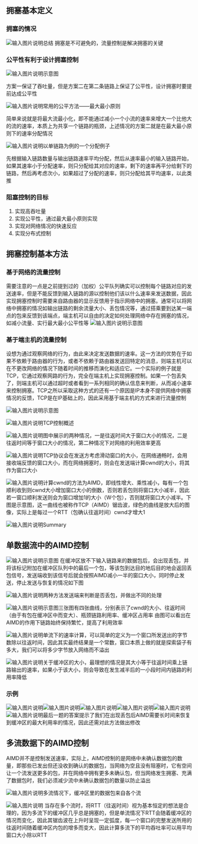 ## 拥塞基本定义
### 拥塞的情况
![输入图片说明](/imgs/2025-09-18/BBudinJn2s2Lz8Eg.png)总结
拥塞是不可避免的，流量控制是解决拥塞的关键
### 公平性有利于设计拥塞控制
![输入图片说明](/imgs/2025-09-18/Dphl7bM1AsV9ma65.png)示意图

方案一保证了吞吐量，但是方案二在第二条链路上保证了公平性，设计拥塞时要提前达成公平性

![输入图片说明](/imgs/2025-09-18/7uSqvVPRANRCjw1L.png)常用的公平方法——最大最小原则

简单来说就是将最大流最小化，即不能通过减小一个小流的速率来增大一个比他大的流的速率，本质上为共享一个链路的瓶颈，上述情况的方案二就是在最大最小原则下的速率分配情况

![输入图片说明](/imgs/2025-09-18/oyHfz87EVB0Hbnda.png)以单链路为例的一个分配例子

先根据输入链路数量与输出链路速率平均分配，然后从速率最小的输入链路开始，如果其速率小于分配速率，则只分配给其对应的速率，剩下的速率再平分给剩下的链路，然后再考虑次小，如果超过了分配的速率，则只分配给其平均速率，以此类推

### 阻塞控制的目标
1. 实现高吞吐量
2. 实现公平性，通过最大最小原则实现
3. 实现对网络情况的快速反应
4. 实现分布式控制

## 拥塞控制基本方法

### 基于网络的流量控制
需要注意的一点是之前提到过的（加权）公平队列确实可以控制每个链路对应的发送速率，但是不能反馈到输入链路的源以控制他们该以什么速率来发送数据，因此实现拥塞控制时需要来自路由器的显示反馈用于指示网络中的拥塞。通常可以将网络中拥塞的情况如输出链路的剩余流量大小、丢包情况等，通过搭乘要到达某一端点的包来反馈到该端点，端主机可以自由的决定如何处理网络中存在拥塞的情况，如减小流量、实行最大最小公平性等
![输入图片说明](/imgs/2025-09-18/lXjFm32AtS0C8wXv.png)示意图

### 基于端主机的流量控制
设想为通过观察网络的行为，由此来决定发送数据的速率。这一方法的优势在于如果不依赖于路由器的行为，或者不依赖于路由器发送回特定的消息，则端主机可以在不更改网络的情况下随着时间的推移而演化和适应它。一个实际的例子就是TCP，它通过观察网路的行为，完全在端主机上实现拥塞控制。如果一个包丢失了，则端主机可以通过超时或者看到一系列相同的确认信息来判断，从而减小速率来控制拥塞。TCP之所以采取这种方式的还有一个原因是IP本身不提供网络中拥塞情况的反馈，TCP是在IP基础上的，因此采用基于端主机的方式来进行流量控制

![输入图片说明](/imgs/2025-09-18/sQSkXkcJpX3SqLwg.png)示意图

![输入图片说明](/imgs/2025-09-18/OxrrvuNpKxUVhk4h.png)TCP控制概述

![输入图片说明](/imgs/2025-09-18/wy0c0UGYraJvSKSx.png)图中展示的两种情况，一是往返时间大于窗口大小的情况，二是往返时间等于窗口大小的情况，第二种情况下对网络的利用效率更高

![输入图片说明](/imgs/2025-09-18/3Wa5R2qx5uRBgnEj.png)TCP协议会在发送方考虑滑动窗口的大小，在网络通畅时，会用接收端反馈的窗口大小，而在网络拥塞时，则会在发送端计算cwnd的大小，将其作为窗口大小

![输入图片说明](/imgs/2025-09-18/FlVfQjMPgAzpcyKv.png)计算cwnd的方法为AIMD，即线性增大、乘性减小，每有一个包顺利收到则cwnd大小增加窗口大小的倒数，否则若丢包则将窗口大小减半，因此若一窗口顺利发送则会为窗口增加1的大小（W个包），否则就将窗口大小减半。下图是示意图，这一曲线也被称作TCP（AIMD）锯齿波，绿色的曲线是放大后的图像，实际上是每过一个RTT（包确认往返时间）cwnd才增大1

![输入图片说明](/imgs/2025-09-18/THvsV0IXLn0onPA5.png)Summary

## 单数据流中的AIMD控制
![输入图片说明](/imgs/2025-09-18/kCrWW4HVDh242WGQ.png)示意图
在缓冲区放不下输入链路来的数据包后，会出现丢包，并将该标记附加在缓冲区队列中的最后一个包，等该包到达目的地后目的地会返回丢包信号，发送端收到该信号后就会按照AIMD减小一半的窗口大小，同时停止发送，停止发送与恢复的情况如下图

![输入图片说明](/imgs/2025-09-18/RzpOVbn3pXKLVoch.png)两种方法发送端来判断是否丢包，并做出不同的处理

![输入图片说明](/imgs/2025-09-18/pGflQrtdiZ6vovu5.png)示意图三张图有四张曲线，分别表示了cwnd的大小、往返时间（由于有包在缓冲区中而变大）、瓶颈链路利用率、缓冲区占用率
由图可以看出在AIMD的作用下链路始终保持繁忙，提高了利用效率

![输入图片说明](/imgs/2025-09-18/2CmyEISRX8kOFyGa.png)单流下的速率计算，可以简单的定义为一个窗口所发送出的字节数除以往返时间，因此其实最终结果是一个常数，窗口本质上做的就是探索袋子有多大，我们可以将多少字节放入网络而不溢出

![输入图片说明](/imgs/2025-09-18/TZgmALuVWJGJFbct.png)关于缓冲区的大小，最理想的情况是其大小等于往返时间乘上链路输出的速率，如果小于该大小，则会导致在发生减半后的一小段时间内链路的利用率降低

### 示例
![输入图片说明](/imgs/2025-09-18/WrlvUS8S7f09mB2M.png)![输入图片说明](/imgs/2025-09-18/GMQHddXR58P1pA4S.png)![输入图片说明](/imgs/2025-09-18/E6hKEnx1cyOn3UoO.png)![输入图片说明](/imgs/2025-09-18/vW35pxbeFdIC3Rzz.png)![输入图片说明](/imgs/2025-09-18/8UzY5VPi5fg3Y9ub.png)![输入图片说明](/imgs/2025-09-18/mesBl1QlcW74Vg2I.png)最后一题的答案提示了我们在出现丢包后AIMD需要长时间来恢复到缓冲区的最大利用率的情况，因此还需对此方法做出修改
## 多流数据下的AIMD控制
AIMD并不是控制发送速率，实际上，AIMD控制的是网络中未确认数据包的数量，即那些已发出但还没收到确认的数据包，当网络为空且没有阻塞时，它有空间让一个流发送更多的包，并在网络中拥有更多未确认包，但当网络发生拥塞、充满了数据包时，我们必须减少流中未确认数据包的数量以防止溢出

![输入图片说明](/imgs/2025-09-20/qCEMWi56ZFCiGS7O.png)多流情况下，缓冲区里的数据包来自各个流

![输入图片说明](/imgs/2025-09-20/Th6n43U5wfeKVnI7.png)
当存在多个流时，将RTT（往返时间）视为基本恒定的想法是合理的，因为多流下的缓冲区几乎总是拥塞的，但是单流情况下RTT会随着缓冲区的情况而变化，因此其锯齿波在上升时呈现一定弧度，每一个窗口的完整发送所用的往返时间随着缓冲区内包的增多而变大，因此计算多流下的平均吞吐率可以用平均窗口大小除以RTT
<!--stackedit_data:
eyJoaXN0b3J5IjpbMTcwNDM5Nzc4MCwxNzU5NTE2Mjk0LC02NT
EyMDE5MTcsLTg2OTgyMTA3NywtMTI4MTg1NDQxMywxNzc5Njgx
NTkyLDEyNTM1OTc5NzQsLTczMDgyMzYzNiwtMzM2MDA0NDgyLC
03NzIxMTU5MjksLTEwODIxMjE1MjYsNTA0NDQyMTM4LDczODIz
MTIwMiwtMTcyOTI2MzU4NCwtMTc1MjY4MzYyOCwtMTExNTcxMj
cxNywtMTQzMTczNDY1OSwxMzM3ODE4ODg4XX0=
-->